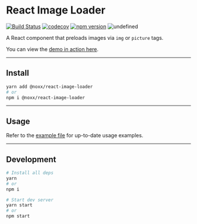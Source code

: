 # React Image Loader

[![Build Status](https://travis-ci.org/the0neWhoKnocks/react.image-loader.svg?branch=master)](https://travis-ci.org/the0neWhoKnocks/react.image-loader)
[![codecov](https://codecov.io/gh/the0neWhoKnocks/react.image-loader/branch/master/graph/badge.svg)](https://codecov.io/gh/the0neWhoKnocks/react.image-loader)
[![npm version](https://badge.fury.io/js/%40noxx%2Freact-image-loader.svg?cb=1)](https://badge.fury.io/js/%40noxx%2Freact-image-loader)
<img alt="undefined" src="https://img.shields.io/bundlephobia/minzip/@noxx/react-image-loader.svg?colorB=yellowgreen&label=Minified%20%2B%20gZip&logo=node.js&logoColor=yellowgreen&style=flat">

A React component that preloads images via `img` or `picture` tags.

You can view the [demo in action here](https://the0newhoknocks.github.io/react.image-loader/).

---

## Install

```sh
yarn add @noxx/react-image-loader
# or
npm i @noxx/react-image-loader
```

---

## Usage

Refer to the [example file](example/src/index.js) for up-to-date usage examples.

---

## Development

```sh
# Install all deps
yarn
# or
npm i

# Start dev server
yarn start
# or
npm start
```
